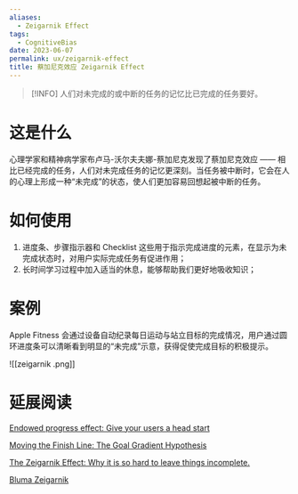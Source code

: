 ```yaml
---
aliases:
  - Zeigarnik Effect
tags:
  - CognitiveBias
date: 2023-06-07
permalink: ux/zeigarnik-effect
title: 蔡加尼克效应 Zeigarnik Effect
---
```

> [!INFO] 人们对未完成的或中断的任务的记忆比已完成的任务要好。

# 这是什么

心理学家和精神病学家布卢马-沃尔夫夫娜-蔡加尼克发现了蔡加尼克效应 —— 相比已经完成的任务，人们对未完成任务的记忆更深刻。当任务被中断时，它会在人的心理上形成一种“未完成”的状态，使人们更加容易回想起被中断的任务。

# 如何使用

1. 进度条、步骤指示器和 Checklist 这些用于指示完成进度的元素，在显示为未完成状态时，对用户实际完成任务有促进作用；  
2. 长时间学习过程中加入适当的休息，能够帮助我们更好地吸收知识；

# 案例

Apple Fitness 会通过设备自动纪录每日运动与站立目标的完成情况，用户通过圆环进度条可以清晰看到明显的“未完成”示意，获得促使完成目标的积极提示。

![[zeigarnik .png]]

# 延展阅读

[Endowed progress effect: Give your users a head start](https://uxdesign.cc/endowed-progress-effect-give-your-users-a-head-start-97d52d8b0396)

[Moving the Finish Line: The Goal Gradient Hypothesis](https://fs.blog/2016/10/goal-gradient-hypothesis/)

[The Zeigarnik Effect: Why it is so hard to leave things incomplete.](https://medium.com/coffee-and-junk/design-psychology-zeigarnik-effect-a53688b7f6d1)

[Bluma Zeigarnik](https://en.wikipedia.org/wiki/Bluma_Zeigarnik)